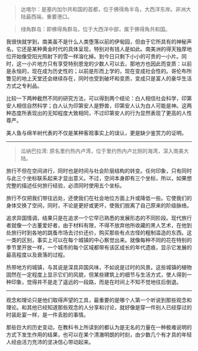 
> 达喀尔：是塞内加尔共和国的首都，位于佛得角半岛，大西洋东岸。非洲大陆最西端，重要港口。

> 绿角群岛：即佛得角群岛，位于大西洋中部，属于佛得角共和国。


我很快就学到，南美虽不是什么人类堕落以前的伊甸园，但由于它所具有的神秘声名，它还是某种黄金时代的具体呈现，特别对有钱人是如此。南美洲的得天独厚地位开始像受阳光照射下的雪一样溶化掉。到今日只剩下小小的可贵的一小片。同时，这一小片地方只有享受特别恩宠的少数人可以去，那地方也因此而变质：以前是永恒的，现在成为历史性的；以前是形而上学的，现在变成社会性的。哥伦布所瞥见的地上天堂还会继续存在，同时也受到破坏和变质，变成只是富人的豪华生活方式之专利品。


比较一下两种截然不同的研究方法，可以得到两个结论：白人相信社会科学，印第安人相信自然科学；白人认为印第安人是野兽，印第安人认为白人可能是神。这两种态度所表现出的无知程度大致相同，不过印第安人的行为显然表现了更高的人性尊严。

美人鱼与绵羊树代表的不仅是某种客观事实上的误认，更是缺少鉴赏力的证明。

---

> 瓜纳巴拉湾: 原名里约热内卢湾，位于里约热内卢北侧的海湾，深入南美大陆。

旅行不但在空间进行，同时也是时间与社会阶层结构的转变。任何印象，只有同时与此三个坐标联系起来才显出意义。不过，空间本身即有三个坐标，所以，如果想完整的描述任何旅行经验，必须同时使用五个坐标。

旅行不仅把我们带往远处，还使我们在社会地位方面上升或降低一些。它使我们的身体交换了空间，同时，不论是更好或更坏，使我们脱离了自己原来的阶级脉络。

追求异国情调，结果只是在追求一个它早已熟悉的发展形态的不同阶段。现代旅行者就像一个古董爱好者，由于材料有限，不得不放弃他所收藏的黑人艺术，在他到处旅行时到各地的跳蚤市场去讨价还价，购买那些有点古怪的粗制滥造的东西。这一类的区别，事实上可以在每个城镇的中心察觉出来。就像每种不同的花在特别的季节里开放一样，一个城市的每个区域都带有该区成长的年代遗痕，显示它发展的最高程度以及衰落的过程。

热带地方的城镇，与其说是深具异国风味，不如说是过时的风景。这些城镇的植物固然在一定程度上显示它们的风貌，但某些建筑上的细节与生活方式，使人得到一种印象，觉得并不是走了遥远的一段路，而是在时间上不知不觉地往后倒退。

---


观念和理论只是他们取得声望的工具，最重要的是哪个人第一个听说到那些观念和理论。和其他已经知道那些观念的人分享和讨论，就好像是穿一件别人已经穿过的时装赴宴一样，是一件丢脸的事情。

那些巨大的历史变动，在教科书上所读到的都认为是无名的力量在一种极难说明的方式下发生作用的结果，也可以在某个清澈明朗的时刻，由少数几个有才具的年轻人经由活力充沛的坚决信心带动起来。

